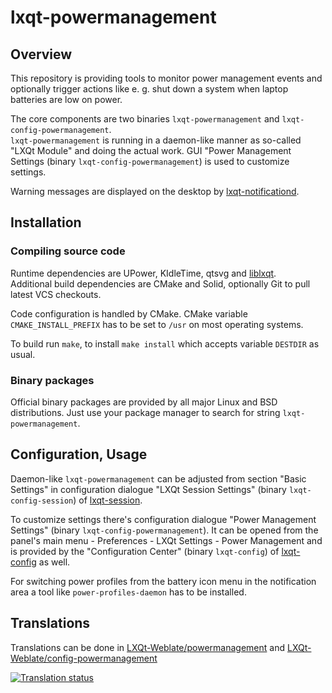 # lxqt-powermanagement

## Overview

This repository is providing tools to monitor power management events and optionally trigger actions like e. g. shut down a system when laptop batteries are low on power.

The core components are two binaries `lxqt-powermanagement` and `lxqt-config-powermanagement`.  
`lxqt-powermanagement` is running in a daemon-like manner as so-called "LXQt Module" and doing the actual work. GUI "Power Management Settings (binary `lxqt-config-powermanagement`) is used to customize settings.

Warning messages are displayed on the desktop by [lxqt-notificationd](https://github.com/lxqt/lxqt-notificationd).

## Installation

### Compiling source code

Runtime dependencies are UPower, KIdleTime, qtsvg and [liblxqt](https://github.com/lxqt/liblxqt).  
Additional build dependencies are CMake and Solid, optionally Git to pull latest VCS checkouts.

Code configuration is handled by CMake. CMake variable `CMAKE_INSTALL_PREFIX` has to be set to `/usr` on most operating systems.  

To build run `make`, to install `make install` which accepts variable `DESTDIR` as usual.  

### Binary packages

Official binary packages are provided by all major Linux and BSD distributions.
Just use your package manager to search for string `lxqt-powermanagement`.

## Configuration, Usage

Daemon-like `lxqt-powermanagement` can be adjusted from section "Basic Settings" in configuration dialogue "LXQt Session Settings" (binary `lxqt-config-session`) of [lxqt-session](https://github.com/lxqt/lxqt-session).

To customize settings there's configuration dialogue "Power Management Settings" (binary `lxqt-config-powermanagement`). It can be opened from the panel's main menu - Preferences - LXQt Settings - Power Management and is provided by the "Configuration Center" (binary `lxqt-config`) of [lxqt-config](https://github.com/lxqt/lxqt-config) as well.

For switching power profiles from the battery icon menu in the notification area a tool
like `power-profiles-daemon` has to be installed.

## Translations

Translations can be done in [LXQt-Weblate/powermanagement](https://translate.lxqt-project.org/projects/lxqt-configuration/lxqt-powermanagment-battery-info/) and [LXQt-Weblate/config-powermanagement](https://translate.lxqt-project.org/projects/lxqt-configuration/lxqt-powermanagment/)

<a href="https://translate.lxqt-project.org/projects/lxqt-configuration/lxqt-powermanagment/">
<img src="https://translate.lxqt-project.org/widgets/lxqt-configuration/-/lxqt-powermanagment/multi-auto.svg" alt="Translation status" />
</a>
